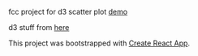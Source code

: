 fcc project for d3 scatter plot [demo](https://nikrb.github.io/fcc-scatter-plot)

d3 stuff from [here](https://github.com/freddyrangel/playing-with-react-and-d3)

This project was bootstrapped with [Create React App](https://github.com/facebookincubator/create-react-app).
